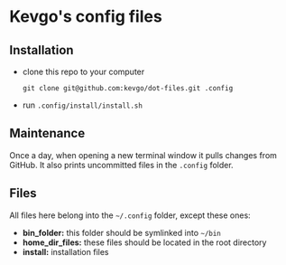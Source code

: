# Kevgo's config files


## Installation

- clone this repo to your computer

  ```
  git clone git@github.com:kevgo/dot-files.git .config
  ```

- run `.config/install/install.sh`


## Maintenance

Once a day,
when opening a new terminal window
it pulls changes from GitHub.
It also prints uncommitted files in the `.config` folder.


## Files

All files here belong into the `~/.config` folder, except these ones:
- __bin_folder:__ this folder should be symlinked into `~/bin`
- __home_dir_files:__ these files should be located in the root directory
- __install:__ installation files

